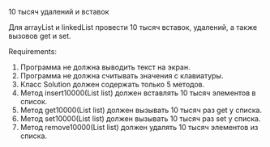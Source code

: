 10 тысяч удалений и вставок

Для arrayList и linkedList провести 10 тысяч вставок, удалений, а также вызовов get и set.


Requirements:
1. Программа не должна выводить текст на экран.
2. Программа не должна считывать значения с клавиатуры.
3. Класс Solution должен содержать только 5 методов.
4. Метод insert10000(List list) должен вставлять 10 тысяч элементов в список.
5. Метод get10000(List list) должен вызывать 10 тысяч раз get у списка.
6. Метод set10000(List list) должен вызывать 10 тысяч раз set у списка.
7. Метод remove10000(List list) должен удалять 10 тысяч элементов из списка.

